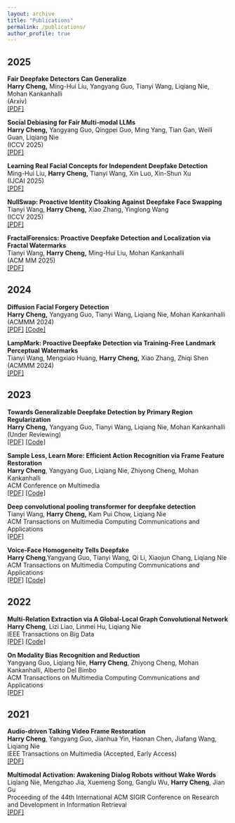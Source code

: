 ```yaml
---
layout: archive
title: "Publications"
permalink: /publications/
author_profile: true
---
```


<!-- {% if author.googlescholar %}
  You can also find my articles on <u><a href="{{author.googlescholar}}">my Google Scholar profile</a>.</u>
{% endif %}

{% include base_path %} -->

<!-- {% for post in site.publications reversed %}
  {% include archive-single.html %}
{% endfor %} -->

## 2025

**Fair Deepfake Detectors Can Generalize**<br />**Harry Cheng,** Ming-Hui Liu, Yangyang Guo, Tianyi Wang, Liqiang Nie, Mohan Kankanhalli<br />
(Arxiv)<br />
[[PDF]](https://arxiv.org/abs/2408.06569) <br />

**Social Debiasing for Fair Multi-modal LLMs**<br />**Harry Cheng,** Yangyang Guo, Qingpei Guo, Ming Yang, Tian Gan, Weili Guan, Liqiang Nie<br />
(ICCV 2025)<br />
[[PDF]](https://arxiv.org/abs/2408.06569) <br />

**Learning Real Facial Concepts for Independent Deepfake Detection**<br />Ming-Hui Liu, **Harry Cheng,** Tianyi Wang, Xin Luo, Xin-Shun Xu<br />
(IJCAI 2025)<br />
[[PDF]](https://arxiv.org/abs/2505.04460) <br />

**NullSwap: Proactive Identity Cloaking Against Deepfake Face Swapping**<br />Tianyi Wang, **Harry Cheng,** Xiao Zhang, Yinglong Wang<br />
(ICCV 2025)<br />
[[PDF]](https://arxiv.org/abs/2503.18678) <br />

**FractalForensics: Proactive Deepfake Detection and Localization via Fractal Watermarks**<br />Tianyi Wang, **Harry Cheng,** Ming-Hui Liu, Mohan Kankanhalli<br />
(ACM MM 2025)<br />
[[PDF]](https://arxiv.org/abs/2504.09451) <br />

## 2024

**Diffusion Facial Forgery Detection**<br />**Harry Cheng,** Yangyang Guo, Tianyi Wang, Liqiang Nie, Mohan Kankanhalli<br />
(ACMMM 2024)<br />
[[PDF]](https://dl.acm.org/doi/10.1145/3664647.3680797)  [[Code]](https://github.com/xaCheng1996/DiFF)<br />

**LampMark: Proactive Deepfake Detection via Training-Free Landmark Perceptual Watermarks**<br />Tianyi Wang, Mengxiao Huang, **Harry Cheng,** Xiao Zhang, Zhiqi Shen<br />
(ACMMM 2024)<br />
[[PDF]](https://arxiv.org/abs/2401.15859) <br />


## 2023

**Towards Generalizable Deepfake Detection by Primary Region Regularization**<br />**Harry Cheng,** Yangyang Guo, Tianyi Wang, Liqiang Nie, Mohan Kankanhalli<br />
(Under Reviewing)<br />
[[PDF]](https://arxiv.org/abs/2307.12534)  [[Code]](https://github.com/xaCheng1996/PRLE)<br />

**Sample Less, Learn More: Efficient Action Recognition via Frame Feature Restoration**<br />**Harry Cheng**, Yangyang Guo, Liqiang Nie, Zhiyong Cheng, Mohan Kankanhalli<br />
ACM Conference on Multimedia<br />
[[PDF]](https://arxiv.org/abs/2307.14866)  [[Code]](https://github.com/xaCheng1996/SLLM)<br />

**Deep convolutional pooling transformer for deepfake detection** <br />Tianyi Wang, **Harry Cheng,** Kam Pui Chow, Liqiang Nie <br />
ACM Transactions on Multimedia Computing Communications and Applications <br />
[[PDF]]((https://dl.acm.org/doi/abs/10.1145/3588574))

**Voice-Face Homogeneity Tells Deepfake**<br />
**Harry Cheng**,Yangyang Guo, Tianyi Wang, Qi Li, Xiaojun Chang, Liqiang Nie<br />
ACM Transactions on Multimedia Computing Communications and Applications <br />
[[PDF]](https://arxiv.org/abs/2203.02195)  [[Code]](https://github.com/xaCheng1996/VFD)<br />

## 2022

**Multi-Relation Extraction via A Global-Local Graph Convolutional Network**<br />
**Harry Cheng**, Lizi Liao, Linmei Hu, Liqiang Nie<br />
IEEE Transactions on Big Data <br />
[[PDF]](https://ieeexplore.ieee.org/document/9684942)  [[Code]](https://github.com/xaCheng1996/Code-for-GAME)<br />

**On Modality Bias Recognition and Reduction** <br />
Yangyang Guo, Liqiang Nie, **Harry Cheng**, Zhiyong Cheng, Mohan Kankanhalli, Alberto Del Bimbo <br />
ACM Transactions on Multimedia Computing Communications and Applications <br />
[[PDF]](https://arxiv.org/abs/2202.12690)

## 2021

**Audio-driven Talking Video Frame Restoration**<br />
**Harry Cheng**, Yangyang Guo, Jianhua Yin, Haonan Chen, Jiafang Wang, Liqiang Nie<br />
IEEE Transactions on Multimedia (Accepted, Early Access)<br />
[[PDF]](https://ieeexplore.ieee.org/document/9563268/) <br />

**Multimodal Activation: Awakening Dialog Robots without Wake Words**<br />
Liqiang Nie, Mengzhao Jia, Xuemeng Song, Ganglu Wu, **Harry Cheng**, Jian Gu<br />
Proceeding of the 44th International ACM SIGIR Conference on Research and Development in Information Retrieval<br />
[[PDF]](https://dl.acm.org/doi/10.1145/3404835.3462964) <br />
